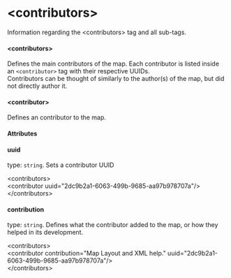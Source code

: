 
<div class="container-fluid">
	<h1>&lt;contributors&gt;</h1>
	<p>Information regarding the <span class="hljs-tag">&lt;<span class="hljs-name">contributors</span>&gt;</span> tag and all sub-tags.</p>
	<div id="contributors" class="bd-callout bd-callout-primary">
		<h4>&lt;contributors&gt;</h4>
		<p>Defines the main contributors of the map. Each contributor is listed inside an <code>&lt;contributor&gt;</code> tag with their respective UUIDs.
		<br>Contributors can be thought of similarly to the author(s) of the map, but did not directly author it.</p>
	</div>
	<div id="contributor" class="bd-callout bd-callout-primary">
		<h4>&lt;contributor&gt;</h4>
		<p>Defines an contributor to the map.</p>
		<h4>Attributes</h4>
		<div id="contributor-att-uuid" class="bd-callout bd-callout-warning">
			<h4>uuid</h4>
			<p>type: <code>string</code>. Sets a contributor UUID</p>
			<span class="hljs-tag">&lt;<span class="hljs-name">contributors</span>&gt;</span><br>
				<span class="hljs-tag">&lt;<span class="hljs-name">contributor</span> <span class="hljs-attr">uuid</span>=<span class="hljs-string">"2dc9b2a1-6063-499b-9685-aa97b978707a"</span>/&gt;</span><br>
			<span class="hljs-tag">&lt;/<span class="hljs-name">contributors</span>&gt;</span>
		</div>
		<div id="contributor-att-contribution" class="bd-callout bd-callout-warning">
			<h4>contribution</h4>
			<p>type: <code>string</code>. Defines what the contributor added to the map, or how they helped in its development.</p>
			<span class="hljs-tag">&lt;<span class="hljs-name">contributors</span>&gt;</span><br>
				<span class="hljs-tag">&lt;<span class="hljs-name">contributor</span> <span class="hljs-attr">contribution</span>=<span class="hljs-string">"Map Layout and XML help."</span> <span class="hljs-attr">uuid</span>=<span class="hljs-string">"2dc9b2a1-6063-499b-9685-aa97b978707a"</span>/&gt;</span><br>
			<span class="hljs-tag">&lt;/<span class="hljs-name">contributors</span>&gt;</span>
		</div>
	</div>
</div>
